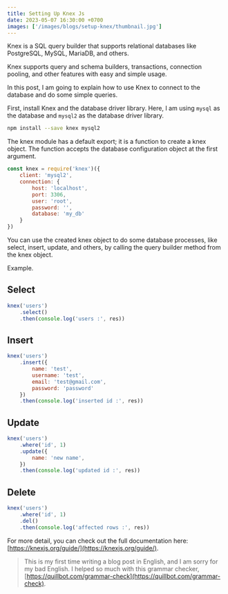 ```yaml
---
title: Setting Up Knex Js
date: 2023-05-07 16:30:00 +0700
images: ['/images/blogs/setup-knex/thumbnail.jpg']
---
```


Knex is a SQL query builder that supports relational databases like PostgreSQL, MySQL, MariaDB, and others.

Knex supports query and schema builders, transactions, connection pooling, and other features with easy and simple usage.

In this post, I am going to explain how to use Knex to connect to the database and do some simple queries.

First, install Knex and the database driver library. Here, I am using `mysql` as the database and `mysql2` as the database driver library.

```bash
npm install --save knex mysql2
```

The knex module has a default export; it is a function to create a knex object. The function accepts the database configuration object at the first argument.

```js
const knex = require('knex')({
    client: 'mysql2',
    connection: {
        host: 'localhost',
        port: 3306,
        user: 'root',
        password: '',
        database: 'my_db'
    }
})
```

You can use the created knex object to do some database processes, like select, insert, update, and others, by calling the query builder method from the knex object.

Example.

## Select

```js
knex('users')
    .select()
    .then(console.log('users :', res))
```

## Insert

```js
knex('users')
    .insert({
        name: 'test',
        username: 'test',
        email: 'test@gmail.com',
        password: 'password'
    })
    .then(console.log('inserted id :', res))
```

## Update

```js
knex('users')
    .where('id', 1)
    .update({
        name: 'new name',
    })
    .then(console.log('updated id :', res))
```

## Delete

```js
knex('users')
    .where('id', 1)
    .del()
    .then(console.log('affected rows :', res))
```

For more detail, you can check out the full documentation here: [https://knexjs.org/guide/](https://knexjs.org/guide/).

> This is my first time writing a blog post in English, and I am sorry for my bad English. I helped so much with this grammar checker, [https://quillbot.com/grammar-check](https://quillbot.com/grammar-check).